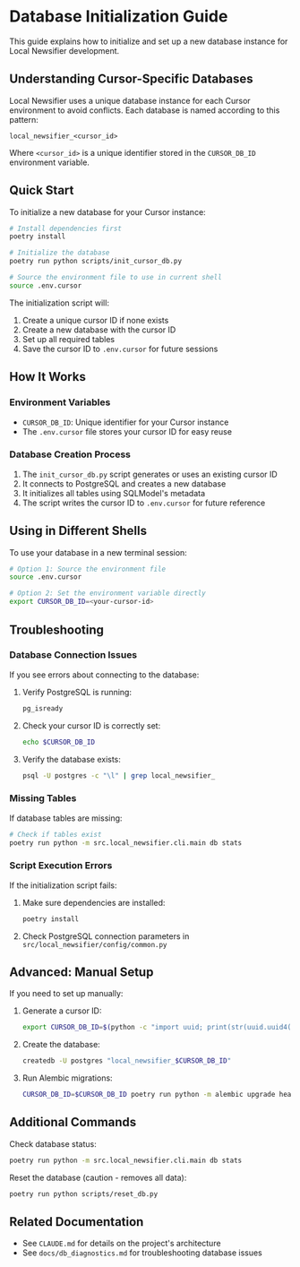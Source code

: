# Database Initialization Guide

This guide explains how to initialize and set up a new database instance for Local Newsifier development.

## Understanding Cursor-Specific Databases

Local Newsifier uses a unique database instance for each Cursor environment to avoid conflicts. Each database is named according to this pattern:

```
local_newsifier_<cursor_id>
```

Where `<cursor_id>` is a unique identifier stored in the `CURSOR_DB_ID` environment variable.

## Quick Start

To initialize a new database for your Cursor instance:

```bash
# Install dependencies first
poetry install

# Initialize the database
poetry run python scripts/init_cursor_db.py

# Source the environment file to use in current shell
source .env.cursor
```

The initialization script will:
1. Create a unique cursor ID if none exists
2. Create a new database with the cursor ID
3. Set up all required tables
4. Save the cursor ID to `.env.cursor` for future sessions

## How It Works

### Environment Variables

- `CURSOR_DB_ID`: Unique identifier for your Cursor instance
- The `.env.cursor` file stores your cursor ID for easy reuse

### Database Creation Process

1. The `init_cursor_db.py` script generates or uses an existing cursor ID
2. It connects to PostgreSQL and creates a new database
3. It initializes all tables using SQLModel's metadata
4. The script writes the cursor ID to `.env.cursor` for future reference

## Using in Different Shells

To use your database in a new terminal session:

```bash
# Option 1: Source the environment file
source .env.cursor

# Option 2: Set the environment variable directly
export CURSOR_DB_ID=<your-cursor-id>
```

## Troubleshooting

### Database Connection Issues

If you see errors about connecting to the database:

1. Verify PostgreSQL is running:
   ```bash
   pg_isready
   ```

2. Check your cursor ID is correctly set:
   ```bash
   echo $CURSOR_DB_ID
   ```

3. Verify the database exists:
   ```bash
   psql -U postgres -c "\l" | grep local_newsifier_
   ```

### Missing Tables

If database tables are missing:

```bash
# Check if tables exist
poetry run python -m src.local_newsifier.cli.main db stats
```

### Script Execution Errors

If the initialization script fails:

1. Make sure dependencies are installed:
   ```bash
   poetry install
   ```

2. Check PostgreSQL connection parameters in `src/local_newsifier/config/common.py`

## Advanced: Manual Setup

If you need to set up manually:

1. Generate a cursor ID:
   ```bash
   export CURSOR_DB_ID=$(python -c "import uuid; print(str(uuid.uuid4())[:8])")
   ```

2. Create the database:
   ```bash
   createdb -U postgres "local_newsifier_$CURSOR_DB_ID"
   ```

3. Run Alembic migrations:
   ```bash
   CURSOR_DB_ID=$CURSOR_DB_ID poetry run python -m alembic upgrade head
   ```

## Additional Commands

Check database status:
```bash
poetry run python -m src.local_newsifier.cli.main db stats
```

Reset the database (caution - removes all data):
```bash
poetry run python scripts/reset_db.py
```

## Related Documentation

- See `CLAUDE.md` for details on the project's architecture
- See `docs/db_diagnostics.md` for troubleshooting database issues